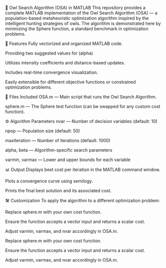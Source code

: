 🦉 Owl Search Algorithm (OSA) in MATLAB
This repository provides a complete MATLAB implementation of the Owl Search Algorithm (OSA) — a population-based metaheuristic optimization algorithm inspired by the intelligent hunting strategies of owls. The algorithm is demonstrated here by minimizing the Sphere function, a standard benchmark in optimization problems.

📌 Features
Fully vectorized and organized MATLAB code.

Providing two suggested values for (alpha)

Utilizes intensity coefficients and distance-based updates.

Includes real-time convergence visualization.

Easily extensible for different objective functions or constrained optimization problems.

📁 Files Included
OSA.m — Main script that runs the Owl Search Algorithm.

sphere.m — The Sphere test function (can be swapped for any custom cost function).

⚙️ Algorithm Parameters
nvar — Number of decision variables (default: 10)

npop — Population size (default: 50)

maxiteration — Number of iterations (default: 1000)

alpha, beta — Algorithm-specific search parameters

varmin, varmax — Lower and upper bounds for each variable

📊 Output
Displays best cost per iteration in the MATLAB command window.

Plots a convergence curve using semilogy.

Prints the final best solution and its associated cost.

🛠️ Customization
To apply the algorithm to a different optimization problem:

Replace sphere.m with your own cost function.

Ensure the function accepts a vector input and returns a scalar cost.

Adjust varmin, varmax, and nvar accordingly in OSA.m.

Replace sphere.m with your own cost function.

Ensure the function accepts a vector input and returns a scalar cost.

Adjust varmin, varmax, and nvar accordingly in OSA.m.
